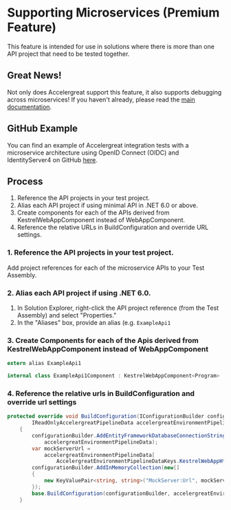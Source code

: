 # Supporting Microservices (Premium Feature)

This feature is intended for use in solutions where there is more than one API project that need to be tested together.

## Great News!

Not only does Accelergreat support this feature, it also supports debugging across microservices! If you haven't already, please read the [main documentation](index.md).

## GitHub Example

You can find an example of Accelergreat integration tests with a microservice architecture using OpenID Connect (OIDC) and IdentityServer4 on GitHub [here](https://github.com/Accelergreat/Examples/tree/main/Accelegreat.IdpExample).

## Process

1. Reference the API projects in your test project.
2. Alias each API project if using minimal API in .NET 6.0 or above.
3. Create components for each of the APIs derived from KestrelWebAppComponent instead of WebAppComponent.
4. Reference the relative URLs in BuildConfiguration and override URL settings.

### 1. Reference the API projects in your test project.

Add project references for each of the microservice APIs to your Test Assembly.

### 2. Alias each API project if using .NET 6.0.

1. In Solution Explorer, right-click the API project reference (from the Test Assembly) and select "Properties."
2. In the "Aliases" box, provide an alias (e.g. `ExampleApi1`

### 3. Create Components for each of the Apis derived from KestrelWebAppComponent instead of WebAppComponent

``` C#
extern alias ExampleApi1

internal class ExampleApi1Component : KestrelWebAppComponent<Program>
```

### 4. Reference the relative urls in BuildConfiguration and override url settings

``` c#
protected override void BuildConfiguration(IConfigurationBuilder configurationBuilder,
        IReadOnlyAccelergreatPipelineData accelergreatEnvironmentPipelineData)
    {
        configurationBuilder.AddEntityFrameworkDatabaseConnectionString<ExampleContext>("ExampleContext",
            accelergreatEnvironmentPipelineData);
        var mockServerUrl =
            accelergreatEnvironmentPipelineData[
                AccelergreatEnvironmentPipelineDataKeys.KestrelWebAppHttpBaseAddress<MockServer::Program>()].ToString();
        configurationBuilder.AddInMemoryCollection(new[]
        {
            new KeyValuePair<string, string>("MockServer:Url", mockServerUrl!)
        });
        base.BuildConfiguration(configurationBuilder, accelergreatEnvironmentPipelineData);
    }
```